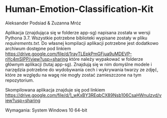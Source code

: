 # Human-Emotion-Classification-Kit
Aleksander Podsiad & Zuzanna Mróz

Aplikacja (znajdująca się w folderze app-sg) napisana została w wersji Pythona 3.7. Wszystkie potrzebne biblioteki wypisane zostały w pliku *requirements.txt*.
Do własnej kompilacji aplikacji potrzebne jest dodatkowo archiwum dostępne pod linkiem https://drive.google.com/file/d/1rayTLEpkPmGFjua9uMDEVP-nYc4mSIPP/view?usp=sharing które należy wypakować w folderze głównym aplikacji (tutaj app-sg). Znajdują się w nim domyślne modele i narzędzia potrzebne do wydobywania cech i wykrywania twarzy ze zdjęć, które ze względu na wagę nie mogły zostać zamieszczone na tym repozytorium.

Skompilowana aplikacja znajduje się pod linkiem https://drive.google.com/file/d/1_wKxBY3REqbCX89Nsb106CsaHWnuIzvd/view?usp=sharing

Wymagania: System Windows 10 64-bit
